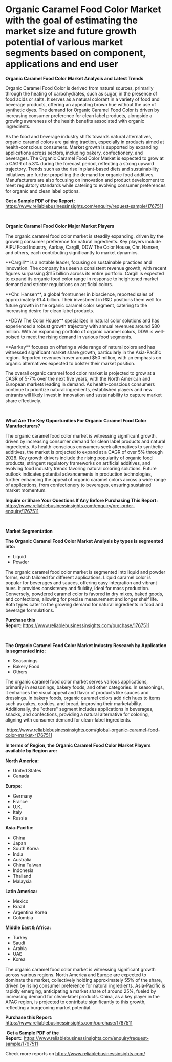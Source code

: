 <p><h1>Organic Caramel Food Color Market with the goal of estimating the market size and future growth potential of various market segments based on component, applications and end user</h1></p><p><strong>Organic Caramel Food Color Market Analysis and Latest Trends</strong></p>
<p><p>Organic Caramel Food Color is derived from natural sources, primarily through the heating of carbohydrates, such as sugar, in the presence of food acids or salts. It serves as a natural colorant in a variety of food and beverage products, offering an appealing brown hue without the use of synthetic dyes. The demand for Organic Caramel Food Color is driven by increasing consumer preference for clean label products, alongside a growing awareness of the health benefits associated with organic ingredients. </p><p>As the food and beverage industry shifts towards natural alternatives, organic caramel colors are gaining traction, especially in products aimed at health-conscious consumers. Market growth is supported by expanding applications across sectors, including bakery, confectionery, and beverages. The Organic Caramel Food Color Market is expected to grow at a CAGR of 5.3% during the forecast period, reflecting a strong upward trajectory. Trends such as the rise in plant-based diets and sustainability initiatives are further propelling the demand for organic food additives. Manufacturers are also focusing on innovation and product development to meet regulatory standards while catering to evolving consumer preferences for organic and clean label options.</p></p>
<p><strong>Get a Sample PDF of the Report:&nbsp;</strong> <a href="https://www.reliablebusinessinsights.com/enquiry/request-sample/1767511?utm_campaign=3582&utm_medium=2&utm_source=Github&utm_content=ia&utm_term=07042025&utm_id=organic-caramel-food-color">https://www.reliablebusinessinsights.com/enquiry/request-sample/1767511</a></p>
<p>&nbsp;</p>
<p><strong>Organic Caramel Food Color Major Market Players</strong></p>
<p><p>The organic caramel food color market is steadily expanding, driven by the growing consumer preference for natural ingredients. Key players include AIPU Food Industry, Aarkay, Cargill, DDW The Color House, Chr. Hansen, and others, each contributing significantly to market dynamics.</p><p>**Cargill** is a notable leader, focusing on sustainable practices and innovation. The company has seen a consistent revenue growth, with recent figures surpassing $115 billion across its entire portfolio. Cargill is expected to expand its organic food color range in response to heightened market demand and stricter regulations on artificial colors.</p><p>**Chr. Hansen**, a global frontrunner in bioscience, reported sales of approximately €1.4 billion. Their investment in R&D positions them well for future growth in the organic caramel color segment, catering to the increasing desire for clean label products.</p><p>**DDW The Color House** specializes in natural color solutions and has experienced a robust growth trajectory with annual revenues around $80 million. With an expanding portfolio of organic caramel colors, DDW is well-poised to meet the rising demand in various food segments.</p><p>**Aarkay** focuses on offering a wide range of natural colors and has witnessed significant market share growth, particularly in the Asia-Pacific region. Reported revenues hover around $50 million, with an emphasis on organic alternatives expected to bolster their market position.</p><p>The overall organic caramel food color market is projected to grow at a CAGR of 5-7% over the next five years, with the North American and European markets leading in demand. As health-conscious consumers continue to prioritize natural ingredients, established players and new entrants will likely invest in innovation and sustainability to capture market share effectively.</p></p>
<p>&nbsp;</p>
<p><strong>What Are The Key Opportunities For Organic Caramel Food Color Manufacturers?</strong></p>
<p><p>The organic caramel food color market is witnessing significant growth, driven by increasing consumer demand for clean label products and natural ingredients. As health-conscious consumers seek alternatives to synthetic additives, the market is projected to expand at a CAGR of over 5% through 2028. Key growth drivers include the rising popularity of organic food products, stringent regulatory frameworks on artificial additives, and evolving food industry trends favoring natural coloring solutions. Future outlook indicates potential advancements in production technologies, further enhancing the appeal of organic caramel colors across a wide range of applications, from confectionery to beverages, ensuring sustained market momentum.</p></p>
<p><strong>Inquire or Share Your Questions If Any Before Purchasing This Report:</strong> <a href="https://www.reliablebusinessinsights.com/enquiry/pre-order-enquiry/1767511?utm_campaign=3582&utm_medium=2&utm_source=Github&utm_content=ia&utm_term=07042025&utm_id=organic-caramel-food-color">https://www.reliablebusinessinsights.com/enquiry/pre-order-enquiry/1767511</a></p>
<p>&nbsp;</p>
<p><strong>Market Segmentation</strong></p>
<p><strong>The Organic Caramel Food Color Market Analysis by types is segmented into:</strong></p>
<p><ul><li>Liquid</li><li>Powder</li></ul></p>
<p><p>The organic caramel food color market is segmented into liquid and powder forms, each tailored for different applications. Liquid caramel color is popular for beverages and sauces, offering easy integration and vibrant hues. It provides consistency and fluidity, ideal for mass production. Conversely, powdered caramel color is favored in dry mixes, baked goods, and confections, allowing for precise measurement and longer shelf life. Both types cater to the growing demand for natural ingredients in food and beverage formulations.</p></p>
<p><strong>Purchase this Report:&nbsp;</strong><a href="https://www.reliablebusinessinsights.com/purchase/1767511?utm_campaign=3582&utm_medium=2&utm_source=Github&utm_content=ia&utm_term=07042025&utm_id=organic-caramel-food-color">https://www.reliablebusinessinsights.com/purchase/1767511</a></p>
<p>&nbsp;</p>
<p><strong>The Organic Caramel Food Color Market Industry Research by Application is segmented into:</strong></p>
<p><ul><li>Seasonings</li><li>Bakery Food</li><li>Others</li></ul></p>
<p><p>The organic caramel food color market serves various applications, primarily in seasonings, bakery foods, and other categories. In seasonings, it enhances the visual appeal and flavor of products like sauces and dressings. In bakery foods, organic caramel colors add rich hues to items such as cakes, cookies, and bread, improving their marketability. Additionally, the "others" segment includes applications in beverages, snacks, and confections, providing a natural alternative for coloring, aligning with consumer demand for clean-label ingredients.</p></p>
<p><a href="https://www.reliablebusinessinsights.com/global-organic-caramel-food-color-market-r1767511?utm_campaign=3582&utm_medium=2&utm_source=Github&utm_content=ia&utm_term=07042025&utm_id=organic-caramel-food-color">&nbsp;https://www.reliablebusinessinsights.com/global-organic-caramel-food-color-market-r1767511</a></p>
<p><strong>In terms of Region, the Organic Caramel Food Color Market Players available by Region are:</strong></p>
<p>
    <p> <strong> North America: </strong>
        <ul>
            <li>United States</li>
            <li>Canada</li>
        </ul>
        </p> 
    <p> <strong> Europe: </strong>
        <ul>
            <li>Germany</li>
            <li>France</li>
            <li>U.K.</li>
            <li>Italy</li>
            <li>Russia</li>
        </ul>
        </p> 
    <p> <strong> Asia-Pacific: </strong>
        <ul>
            <li>China</li>
            <li>Japan</li>
            <li>South Korea</li>
            <li>India</li>
            <li>Australia</li>
            <li>China Taiwan</li>
            <li>Indonesia</li>
            <li>Thailand</li>
            <li>Malaysia</li>
        </ul>
        </p> 
    <p> <strong> Latin America: </strong>
        <ul>
            <li>Mexico</li>
            <li>Brazil</li>
            <li>Argentina Korea</li>
            <li>Colombia</li>
        </ul>
        </p> 
    <p> <strong> Middle East & Africa: </strong>
        <ul>
            <li>Turkey</li>
            <li>Saudi</li>
            <li>Arabia</li>
            <li>UAE</li>
            <li>Korea</li>
        </ul>
    </p>
    </p>
<p><p>The organic caramel food color market is witnessing significant growth across various regions. North America and Europe are expected to dominate the market, collectively holding approximately 55% of the share, driven by rising consumer preference for natural ingredients. Asia-Pacific is rapidly emerging, anticipating a market share of around 25%, fueled by increasing demand for clean-label products. China, as a key player in the APAC region, is projected to contribute significantly to this growth, reflecting a burgeoning market potential.</p></p>
<p><strong>Purchase this Report: </strong><a href="https://www.reliablebusinessinsights.com/purchase/1767511?utm_campaign=3582&utm_medium=2&utm_source=Github&utm_content=ia&utm_term=07042025&utm_id=organic-caramel-food-color">https://www.reliablebusinessinsights.com/purchase/1767511</a></p>
<p>&nbsp;<strong>Get a Sample PDF of the Report:&nbsp;&nbsp;</strong><a href="https://www.reliablebusinessinsights.com/enquiry/request-sample/1767511?utm_campaign=3582&utm_medium=2&utm_source=Github&utm_content=ia&utm_term=07042025&utm_id=organic-caramel-food-color">https://www.reliablebusinessinsights.com/enquiry/request-sample/1767511</a></p>
<p><strong></strong></p>
<p>Check more reports on <a href="https://www.reliablebusinessinsights.com/?utm_campaign=3582&utm_medium=2&utm_source=Github&utm_content=ia&utm_term=07042025&utm_id=organic-caramel-food-color">https://www.reliablebusinessinsights.com/</a></p>